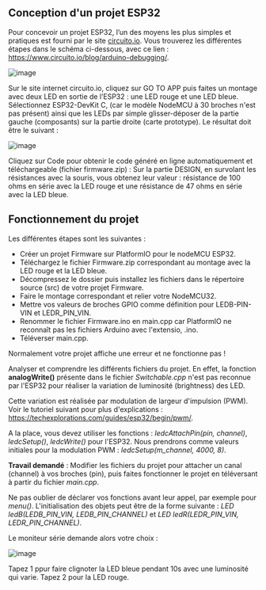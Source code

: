## Conception d'un projet ESP32

Pour concevoir un projet ESP32, l’un des moyens les plus simples et pratiques est fourni par le site [circuito.io](http://www.circuito.io). Vous trouverez les différentes étapes dans le schéma ci-dessous, avec ce lien : https://www.circuito.io/blog/arduino-debugging/.
 
 ![image](https://user-images.githubusercontent.com/44494044/129628146-fa27be7a-1a82-4374-ae26-b704020b5147.png)

Sur le site internet circuito.io, cliquez sur GO TO APP puis faites un montage avec deux LED en sortie de l’ESP32 : une LED rouge et une LED bleue. Sélectionnez ESP32-DevKit C, (car le modèle NodeMCU à 30 broches n'est pas présent) ainsi que les LEDs par simple glisser-déposer de la partie gauche (composants) sur la partie droite (carte prototype).
Le résultat doit être le suivant :

![image](https://user-images.githubusercontent.com/44494044/129630994-770353b0-1136-43af-9009-c30e80203667.png)

Cliquez sur Code pour obtenir le code généré en ligne automatiquement et téléchargeable (fichier firmware.zip) :
Sur la partie DESIGN, en survolant les résistances avec la souris, vous obtenez leur valeur : résistance de 100 ohms en série avec la LED rouge et une résistance de 47 ohms en série avec la LED bleue.

## Fonctionnement du projet
Les différentes étapes sont les suivantes :

* Créer un projet Firmware sur PlatformIO pour le nodeMCU ESP32.
* Téléchargez le fichier Firmware.zip correspondant au montage avec la LED rouge et la LED bleue.
* Décompressez le dossier puis installez les fichiers dans le répertoire source (src) de votre projet Firmware.
* Faire le montage correspondant et relier votre NodeMCU32.
* Mettre vos valeurs de broches GPIO comme définition pour LEDB-PIN-VIN et LEDR_PIN_VIN.
* Renommer le fichier Firmware.ino en main.cpp car PlatformIO ne reconnaît pas les fichiers Arduino avec l'extensio, .ino.
* Téléverser main.cpp.

Normalement votre projet affiche une erreur et ne fonctionne pas ! 

Analyser et comprendre les différents fichiers du projet. En effet, la fonction **analogWrite()** présente dans le fichier *Switchable.cpp* n'est pas reconnue par l'ESP32 pour réaliser la variation de luminosité (brightness) des LED.

Cette variation est réalisée par modulation de largeur d'impulsion (PWM). Voir le tutoriel suivant pour plus d'explications : https://techexplorations.com/guides/esp32/begin/pwm/.

A la place, vous devez utiliser les fonctions : *ledcAttachPin(pin, channel)*, *ledcSetup()*, *ledcWrite()* pour l'ESP32.
Nous prendrons comme valeurs initiales pour la modulation PWM : *ledcSetup(m_channel, 4000, 8)*.

**Travail demandé** : Modifier les fichiers du projet pour attacher un canal (channel) à vos broches (pin), puis faites fonctionner le projet en téléversant à partir du fichier *main.cpp*.

Ne pas oublier de déclarer vos fonctions avant leur appel, par exemple pour *menu()*. L'initialisation des objets peut être de la forme suivante : 
*LED ledB(LEDB_PIN_VIN, LEDB_PIN_CHANNEL)* et *LED ledR(LEDR_PIN_VIN, LEDR_PIN_CHANNEL)*.

Le moniteur série demande alors votre choix :

![image](https://user-images.githubusercontent.com/44494044/129797532-539ba5eb-6f7c-49b4-aeb7-9a3a0443c6da.png)

Tapez 1 ppur faire clignoter la LED bleue pendant 10s avec une luminosité qui varie. Tapez 2 pour la LED rouge.

